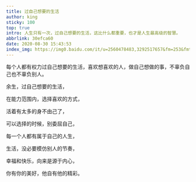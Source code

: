 ```yaml
---
title: 过自己想要的生活
author: king
sticky: 100
top: true
intro: 人生只有一次，过自己想要的生活，这比什么都重要，也才是人生最高级的智慧。
abbrlink: 30efca60
date: 2020-08-30 15:43:53
index_img: https://img0.baidu.com/it/u=2560478483,3292517657&fm=253&fmt=auto&app=120&f=JPEG?w=650&h=404
---
```


每个人都有权力过自己想要的生活，喜欢想喜欢的人，做自己想做的事，不辜负自己也不辜负别人。


余生，过自己想要的生活，

在能力范围内，选择喜欢的方式，

活着有太多的身不由己了，

可以选择的时候，别委屈自己，

每一个人都有属于自己的人生，

生活，没必要模仿别人的节奏，

幸福和快乐，向来是源于内心，

你有你的美好，他自有他的精彩。
